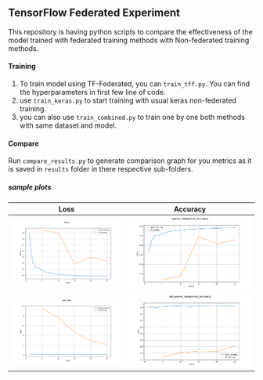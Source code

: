 ## TensorFlow Federated Experiment

This repository is having python scripts to compare the effectiveness of the model trained with federated training methods with Non-federated training methods.

#### Training

1. To train model using TF-Federated, you can `train_tff.py`. You can find the hyperparameters in first few line of code.
2. use `train_keras.py` to start training with usual keras non-federated training.
3. you can also use `train_combined.py` to train one by one both methods with same dataset and model.

#### Compare

Run `compare_results.py` to generate comparison graph for you metrics as it is saved in `results` folder in there respective sub-folders.

##### sample plots

Loss                       |  Accuracy
:-------------------------:|:-------------------------:
![loss](https://github.com/CS-savvy/experiment_with_tf_federated/blob/master/results/mnist/compare/loss.png?raw=true) | ![loss](https://github.com/CS-savvy/experiment_with_tf_federated/blob/master/results/mnist/compare/sparse_categorical_accuracy.png?raw=true)
![loss](https://github.com/CS-savvy/experiment_with_tf_federated/blob/master/results/mnist/compare/val_loss.png?raw=true) |  ![loss](https://github.com/CS-savvy/experiment_with_tf_federated/blob/master/results/mnist/compare/val_sparse_categorical_accuracy.png?raw=true)
